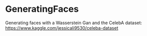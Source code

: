 # GeneratingFaces
Generating faces with a Wasserstein Gan and the CelebA dataset: https://www.kaggle.com/jessicali9530/celeba-dataset
